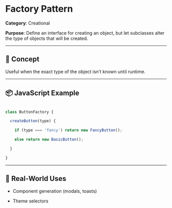 # Factory Pattern

  

**Category**: Creational  

**Purpose**: Define an interface for creating an object, but let subclasses alter the type of objects that will be created.

  

---

  

## 🧠 Concept

Useful when the exact type of the object isn’t known until runtime.

  

---

  

## 📦 JavaScript Example

  

```js

class ButtonFactory {

  createButton(type) {

    if (type === 'fancy') return new FancyButton();

    else return new BasicButton();

  }

}

```

  

---

  

## 🚀 Real-World Uses

- Component generation (modals, toasts)

- Theme selectors